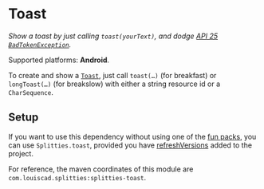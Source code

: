 # Toast

*Show a toast by just calling `toast(yourText)`, and dodge [API 25
`BadTokenException`](https://github.com/drakeet/ToastCompat#why).*

Supported platforms: **Android**.

To create and show a
[`Toast`](https://developer.android.com/guide/topics/ui/notifiers/toasts.html),
just call `toast(…)` (for breakfast) or `longToast(…)` (for breakslow) with
either a string resource id or a `CharSequence`.

## Setup

If you want to use this dependency without using one of the [fun packs](../../README.md#download),
you can use `Splitties.toast`, provided you have [refreshVersions](https://github.com/jmfayard/refreshVersions) added to the project.

For reference, the maven coordinates of this module are `com.louiscad.splitties:splitties-toast`.
